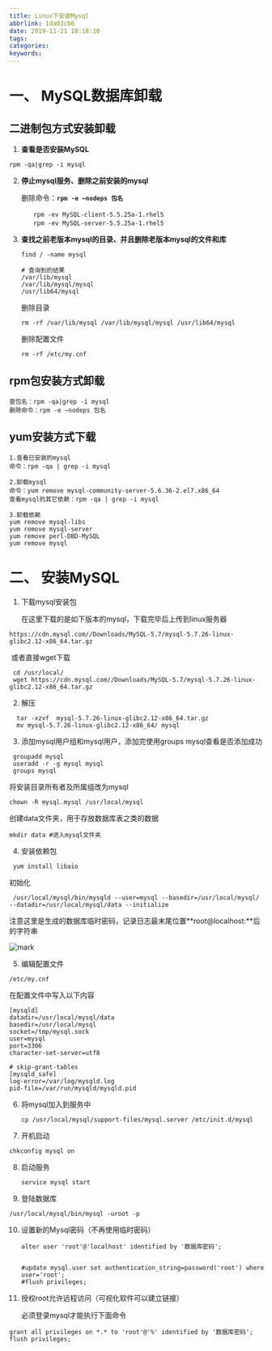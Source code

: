 ```yaml
---
title: Linux下安装Mysql
abbrlink: 1da03cb6
date: 2019-11-21 18:18:10
tags:
categories:
keywords:
---
```

# 一、 MySQL数据库卸载



## 二进制包方式安装卸载

1. **查看是否安装MySQL**

```
rpm -qa|grep -i mysql
```

2. **停止mysql服务、删除之前安装的mysql**

   删除命令：**`rpm -e –nodeps 包名`**

   ```
   　　rpm -ev MySQL-client-5.5.25a-1.rhel5
   　　rpm -ev MySQL-server-5.5.25a-1.rhel5
   ```

3. **查找之前老版本mysql的目录、并且删除老版本mysql的文件和库**

   ```
   find / -name mysql
   
   # 查询到的结果
   /var/lib/mysql
   /var/lib/mysql/mysql
   /usr/lib64/mysql  
   ```

   删除目录

   ```
   rm -rf /var/lib/mysql /var/lib/mysql/mysql /usr/lib64/mysql
   ```

   删除配置文件

   ```
   rm -rf /etc/my.cnf
   ```



## rpm包安装方式卸载

```
查包名：rpm -qa|grep -i mysql
删除命令：rpm -e –nodeps 包名
```



## yum安装方式下载

``` 
1.查看已安装的mysql
命令：rpm -qa | grep -i mysql

2.卸载mysql
命令：yum remove mysql-community-server-5.6.36-2.el7.x86_64
查看mysql的其它依赖：rpm -qa | grep -i mysql  

3.卸载依赖
yum remove mysql-libs
yum remove mysql-server
yum remove perl-DBD-MySQL
yum remove mysql

```



# 二、 安装MySQL



1. 下载mysql安装包

   在这里下载的是如下版本的mysql，下载完毕后上传到linux服务器

  ```
  https://cdn.mysql.com//Downloads/MySQL-5.7/mysql-5.7.26-linux-glibc2.12-x86_64.tar.gz
  ```

​	或者直接wget下载

```
 cd /usr/local/
 wget https://cdn.mysql.com//Downloads/MySQL-5.7/mysql-5.7.26-linux-glibc2.12-x86_64.tar.gz
```

2. 解压
  ```
	tar -xzvf  mysql-5.7.26-linux-glibc2.12-x86_64.tar.gz
	mv mysql-5.7.26-linux-glibc2.12-x86_64/ mysql
  ```

3. 添加mysql用户组和mysql用户，添加完使用groups mysql查看是否添加成功

```
 groupadd mysql
 useradd -r -g mysql mysql
 groups mysql
```

将安装目录所有者及所属组改为mysql

```
chown -R mysql.mysql /usr/local/mysql
```

创建data文件夹，用于存放数据库表之类的数据

```
mkdir data #进入mysql文件夹
```

4. 安装依赖包

```
 yum install libaio
```
初始化

```
 /usr/local/mysql/bin/mysqld --user=mysql --basedir=/usr/local/mysql/ --datadir=/usr/local/mysql/data --initialize
```

注意这里是生成的数据库临时密码，记录日志最末尾位置**root@localhost:**后的字符串

![mark](http://blog.xuejiangtao.com/blog/20210219/Rg6qbMXQAY2m.png?imageslim)

5. 编辑配置文件

 ```
/etc/my.cnf
 ```

在配置文件中写入以下内容

```
[mysqld]
datadir=/usr/local/mysql/data
basedir=/usr/local/mysql
socket=/tmp/mysql.sock
user=mysql
port=3306
character-set-server=utf8
 
# skip-grant-tables
[mysqld_safe]
log-error=/var/log/mysqld.log
pid-file=/var/run/mysqld/mysqld.pid
```

6. 将mysql加入到服务中

   ```
   cp /usr/local/mysql/support-files/mysql.server /etc/init.d/mysql
   ```

7.  开机启动

   ```
   chkconfig mysql on
   ```

8. 启动服务

   ```
   service mysql start
   ```

9. 登陆数据库

```
/usr/local/mysql/bin/mysql -uroot -p
```

10. 设置新的Mysql密码（不再使用临时密码）

    ```
    alter user 'root'@'localhost' identified by '数据库密码';
    
    
    #update mysql.user set authentication_string=password('root') where user='root';
    #flush privileges;
    ```

11. 授权root允许远程访问（可视化软件可以建立链接）

    必须登录mysql才能执行下面命令

```
grant all privileges on *.* to 'root'@'%' identified by '数据库密码';
flush privileges;
```

